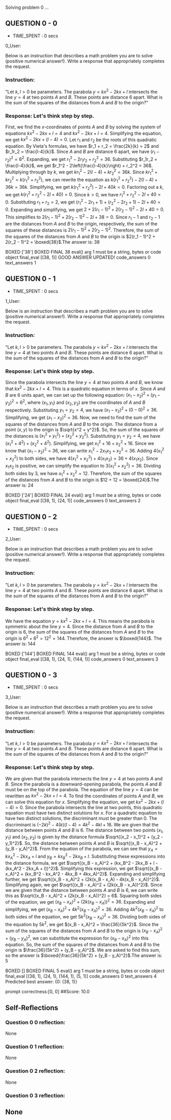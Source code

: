 Solving problem 0 ...



## QUESTION 0 - 0 
- TIME_SPENT : 0 secs

0_User:

Below is an instruction that describes a math problem you are to solve (positive numerical answer!). Write a response that appropriately completes the request.

### Instruction:
"Let $k, l > 0$ be parameters. The parabola $y = kx^2 - 2kx + l$ intersects the line $y = 4$ at two points $A$ and $B$. These points are distance 6 apart. What is the sum of the squares of the distances from $A$ and $B$ to the origin?"

### Response: Let's think step by step.


First, we find the $x$-coordinates of points $A$ and $B$ by solving the system of equations $kx^2 - 2kx + l = 4$ and $kx^2 - 2kx + l = 4$.
Simplifying the equation, we get $kx^2 - 2kx + (l-4) = 0$.
Let $r_1$ and $r_2$ be the roots of this quadratic equation.
By Vieta's formulas, we have $r_1 + r_2 = \frac{2k}{k} = 2$ and $r_1r_2 = \frac{l-4}{k}$.
Since $A$ and $B$ are distance 6 apart, we have $(r_1 - r_2)^2 = 6^2$.
Expanding, we get $r_1^2 - 2r_1r_2 + r_2^2 = 36$.
Substituting $r_1r_2 = \frac{l-4}{k}$, we get $r_1^2 - 2\left(\frac{l-4}{k}\right) + r_2^2 = 36$.
Multiplying through by $k$, we get $kr_1^2 - 2(l-4) + kr_2^2 = 36k$.
Since $kr_1^2 + kr_2^2 = k(r_1^2 + r_2^2)$, we can rewrite the equation as $k(r_1^2 + r_2^2) - 2(l-4) + 36k = 36k$.
Simplifying, we get $k(r_1^2 + r_2^2) - 2l + 40k = 0$.
Factoring out a $k$, we get $k(r_1^2 + r_2^2 - 2l + 40) = 0$.
Since $k > 0$, we have $r_1^2 + r_2^2 - 2l + 40 = 0$.
Substituting $r_1 + r_2 = 2$, we get $(r_1^2 - 2r_1 + 1) + (r_2^2 - 2r_2 + 1) - 2l + 40 = 0$.
Expanding and simplifying, we get $2 + 2(r_1 - 1)^2 + 2(r_2 - 1)^2 - 2l + 40 = 0$.
This simplifies to $2(r_1 - 1)^2 + 2(r_2 - 1)^2 - 2l + 38 = 0$.
Since $r_1 - 1$ and $r_2 - 1$ are the distances from $A$ and $B$ to the origin, respectively,
the sum of the squares of these distances is $2(r_1 - 1)^2 + 2(r_2 - 1)^2$.
Therefore, the sum of the squares of the distances from $A$ and $B$ to the origin is $2(r_1 - 1)^2 + 2(r_2 - 1)^2 = \boxed{38}$.The answer is: 38

BOXED ['38']
BOXED FINAL 38
eval() arg 1 must be a string, bytes or code object final_eval
[(38, 1)]
GOOD ANSWER UPDATED!
code_answers 0 text_answers 1



## QUESTION 0 - 1 
- TIME_SPENT : 0 secs

1_User:

Below is an instruction that describes a math problem you are to solve (positive numerical answer!). Write a response that appropriately completes the request.

### Instruction:
"Let $k, l > 0$ be parameters. The parabola $y = kx^2 - 2kx + l$ intersects the line $y = 4$ at two points $A$ and $B$. These points are distance 6 apart. What is the sum of the squares of the distances from $A$ and $B$ to the origin?"

### Response: Let's think step by step.


Since the parabola intersects the line $y=4$ at two points $A$ and $B$, we know that $kx^2 - 2kx + l = 4$.
This is a quadratic equation in terms of $x$.
Since $A$ and $B$ are 6 units apart, we can set up the following equation:
$(x_1 - x_2)^2 + (y_1 - y_2)^2 = 6^2$, where $(x_1, y_1)$ and $(x_2, y_2)$ are the coordinates of $A$ and $B$ respectively.
Substituting $y_1 = y_2 = 4$, we have $(x_1 - x_2)^2 + (0 - 0)^2 = 36$.
Simplifying, we get $(x_1 - x_2)^2 = 36$.
Now, we need to find the sum of the squares of the distances from $A$ and $B$ to the origin.
The distance from a point $(x, y)$ to the origin is $\sqrt{x^2 + y^2}$.
So, the sum of the squares of the distances is $(x_1^2 + y_1^2) + (x_2^2 + y_2^2)$.
Substituting $y_1 = y_2 = 4$, we have $(x_1^2 + 4^2) + (x_2^2 + 4^2)$.
Simplifying, we get $x_1^2 + 16 + x_2^2 + 16$.
Since we know that $(x_1 - x_2)^2 = 36$, we can write $x_1^2 - 2x_1x_2 + x_2^2 = 36$.
Adding $4(x_1^2 + x_2^2)$ to both sides, we have $4(x_1^2 + x_2^2) + 4(x_1x_2) = 36 + 4(x_1x_2)$.
Since $x_1x_2$ is positive, we can simplify the equation to $3(x_1^2 + x_2^2) = 36$.
Dividing both sides by 3, we have $x_1^2 + x_2^2 = 12$.
Therefore, the sum of the squares of the distances from $A$ and $B$ to the origin is $12 + 12 = \boxed{24}$.The answer is: 24

BOXED ['24']
BOXED FINAL 24
eval() arg 1 must be a string, bytes or code object final_eval
[(38, 1), (24, 1)]
code_answers 0 text_answers 2



## QUESTION 0 - 2 
- TIME_SPENT : 0 secs

2_User:

Below is an instruction that describes a math problem you are to solve (positive numerical answer!). Write a response that appropriately completes the request.

### Instruction:
"Let $k, l > 0$ be parameters. The parabola $y = kx^2 - 2kx + l$ intersects the line $y = 4$ at two points $A$ and $B$. These points are distance 6 apart. What is the sum of the squares of the distances from $A$ and $B$ to the origin?"

### Response: Let's think step by step.


We have the equation $y = kx^2 - 2kx + l = 4$.
This means the parabola is symmetric about the line $y = 4$.
Since the distance from $A$ and $B$ to the origin is 6,
the sum of the squares of the distances from $A$ and $B$ to the origin is $6^2 + 6^2 = 12^2 = 144$.
Therefore, the answer is $\boxed{144}$.
The answer is: 144

BOXED ['144']
BOXED FINAL 144
eval() arg 1 must be a string, bytes or code object final_eval
[(38, 1), (24, 1), (144, 1)]
code_answers 0 text_answers 3



## QUESTION 0 - 3 
- TIME_SPENT : 0 secs

3_User:

Below is an instruction that describes a math problem you are to solve (positive numerical answer!). Write a response that appropriately completes the request.

### Instruction:
"Let $k, l > 0$ be parameters. The parabola $y = kx^2 - 2kx + l$ intersects the line $y = 4$ at two points $A$ and $B$. These points are distance 6 apart. What is the sum of the squares of the distances from $A$ and $B$ to the origin?"

### Response: Let's think step by step.


We are given that the parabola intersects the line $y=4$ at two points $A$ and $B$.
Since the parabola is a downward-opening parabola, the points $A$ and $B$ must be on the top of the parabola.
The equation of the line $y=4$ can be rewritten as $kx^2 - 2kx + l = 4$.
To find the coordinates of points $A$ and $B$, we can solve this equation for $x$.
Simplifying the equation, we get $kx^2 - 2kx + (l-4) = 0$.
Since the parabola intersects the line at two points, this quadratic equation must have two distinct solutions for $x$.
For a quadratic equation to have two distinct solutions, the discriminant must be greater than 0.
The discriminant is $(-2k)^2 - 4(k)(l-4) = 4k^2 - 4kl + 16$.
We are given that the distance between points $A$ and $B$ is 6.
The distance between two points $(x_1, y_1)$ and $(x_2, y_2)$ is given by the distance formula $\sqrt{(x_2 - x_1)^2 + (y_2 - y_1)^2}$.
So, the distance between points $A$ and $B$ is $\sqrt{(x_B - x_A)^2 + (y_B - y_A)^2}$.
From the equation of the parabola, we can see that $y_A = kx_A^2 - 2kx_A + l$ and $y_B = kx_B^2 - 2kx_B + l$.
Substituting these expressions into the distance formula, we get $\sqrt{(x_B - x_A)^2 + (kx_B^2 - 2kx_B + l - (kx_A^2 - 2kx_A + l))^2}$.
Simplifying this expression, we get $\sqrt{(x_B - x_A)^2 + (kx_B^2 - kx_A^2 - 4kx_B + 4kx_A)^2}$.
Expanding and simplifying further, we get $\sqrt{(x_B - x_A)^2 + (2k(x_B - x_A) - 4k(x_B - x_A))^2}$.
Simplifying again, we get $\sqrt{(x_B - x_A)^2 + (2k(x_B - x_A))^2}$.
Since we are given that the distance between points $A$ and $B$ is 6, we can write this as $\sqrt{(x_B - x_A)^2 + (2k(x_B - x_A))^2} = 6$.
Squaring both sides of the equation, we get $(x_B - x_A)^2 + (2k(x_B - x_A))^2 = 36$.
Expanding and simplifying, we get $(x_B - x_A)^2 + 4k^2(x_B - x_A)^2 = 36$.
Adding $4k^2(x_B - x_A)^2$ to both sides of the equation, we get $5k^2(x_B - x_A)^2 = 36$.
Dividing both sides of the equation by $5k^2$, we get $(x_B - x_A)^2 = \frac{36}{5k^2}$.
Since the sum of the squares of the distances from $A$ and $B$ to the origin is $(x_B - x_A)^2 + (y_B - y_A)^2$, we can substitute the expression for $(x_B - x_A)^2$ into this equation.
So, the sum of the squares of the distances from $A$ and $B$ to the origin is $\frac{36}{5k^2} + (y_B - y_A)^2$.
We are asked to find this sum, so the answer is $\boxed{\frac{36}{5k^2} + (y_B - y_A)^2}$.The answer is: 5

BOXED []
BOXED FINAL 5
eval() arg 1 must be a string, bytes or code object final_eval
[(38, 1), (24, 1), (144, 1), (5, 1)]
code_answers 0 text_answers 4
Predicted best answer: {0: (38, 1)}

prompt correctness:[0, 0]
##Score: 10.0

## Self-Reflections

### Question 0 0 reflection:
None
### Question 0 1 reflection:
None
### Question 0 2 reflection:
None
### Question 0 3 reflection:
None
---
